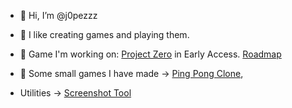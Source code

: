 - 👋 Hi, I’m @j0pezzz
- 👀 I like creating games and playing them.
- 🌱 Game I'm working on: [Project Zero](https://store.steampowered.com/app/2257910/Project_Zero/) in Early Access. [Roadmap](https://trello.com/b/OppznNvN/project-zero-roadmap)
- 🦾 Some small games I have made -> [Ping Pong Clone](https://github.com/j0pezzz/pong_clone), 

- Utilities -> [Screenshot Tool](https://assetstore.unity.com/packages/tools/utilities/screenshot-tool-291169)

<!---
j0pezzz/j0pezzz is a ✨ special ✨ repository because its `README.md` (this file) appears on your GitHub profile.
You can click the Preview link to take a look at your changes.
--->
